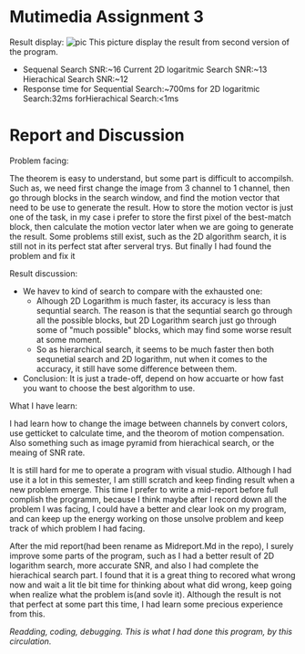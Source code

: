 # Mutimedia Assignment 3

Result display:
![pic](https://user-images.githubusercontent.com/33059129/35551451-22c1828a-05ca-11e8-9873-6f9eb54d2061.PNG "resullt5")
This picture display the result from second version of the program.

* Sequenal Search SNR:~16 Current 2D logaritmic Search SNR:~13 Hierachical Search SNR:~12
* Response time for Sequential Search:~700ms for 2D logaritmic Search:32ms forHierachical Search:<1ms

# Report and Discussion

Problem facing:

The theorem is easy to understand, but some part is difficult to accompilsh. Such as, we need first change the image from 3 channel to
1 channel, then go through blocks in the search window, and find the motion vector that need to be use to generate the result. How to
store the motion vector is just one of the task, in my case i prefer to store the first pixel of the best-match block, then calculate the motion vector later when we are going to generate the result.
Some problems still exist, such as the 2D algorithm search, it is still not in its perfect stat after serveral trys. But finally I had found the problem and fix it

Result discussion:

* We havev to kind of search to compare with the exhausted one:
   * Alhough 2D Logarithm is much faster, its accuracy is less than sequntial search. The reason is that the sequntial search
go through all the possible blocks, but 2D Logarithm search just go through some of "much possible" blocks, which may find some worse
result at some moment. 
   * So as hierarchical search, it seems to be much faster then both sequnetial search and 2D logarithm, nut when it comes to the accuracy, it still have some difference between them. 
 * Conclusion: It is just a trade-off, depend on how accuarte or how fast you want to choose the best algorithm to use.

What I have learn:

I had learn how to change the image between channels by convert colors, use getticket to calculate time, and the
theorom of motion compensation. Also something such as image pyramid from hierachical search, or the meaing of SNR rate.

It is still hard for me to operate a program with visual studio. Although I had use it a lot in this semester, I am stilll scratch
and keep finding result when a new problem emerge. This time I prefer to write a mid-report before full complish the programm, because I
think maybe after I record down all the problem I was facing, I could have a better and clear look on my program, and can keep up 
the energy working on those unsolve problem and keep track of which problem I had facing.

After the mid report(had been rename as Midreport.Md in the repo), I surely improve some parts of the program, such as I had a better result of 2D logarithm search, more accurate SNR, and also I had complete the hierachical search part. I found that it is a great thing to recored what wrong now and wait a lit tle bit time for thinking about what did wrong, keep going when realize what the problem is(and sovle it). Although the result is not that perfect at some part this time, I had learn some precious experience from this.

*Readding, coding, debugging. This is what I had done this program, by this circulation.*
  
